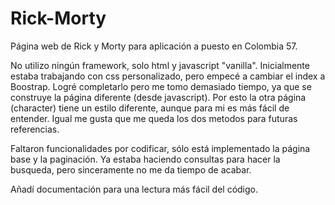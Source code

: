 # Rick-Morty
Página web de Rick y Morty para aplicación a puesto en Colombia 57.

No utilizo ningún framework, solo html y javascript "vanilla". Inicialmente estaba trabajando con css personalizado, pero empecé a cambiar el index a Boostrap. Logré completarlo pero me tomo demasiado tiempo, ya que se construye la página diferente (desde javascript). Por esto la otra página (character) tiene un estilo diferente, aunque para mi es más fácil de entender. Igual me gusta que me queda los dos metodos para futuras referencias.

Faltaron funcionalidades por codificar, sólo está implementado la página base y la paginación. Ya estaba haciendo consultas para hacer la busqueda, pero sinceramente no me da tiempo de acabar.

Añadí documentación para una lectura más fácil del código.
